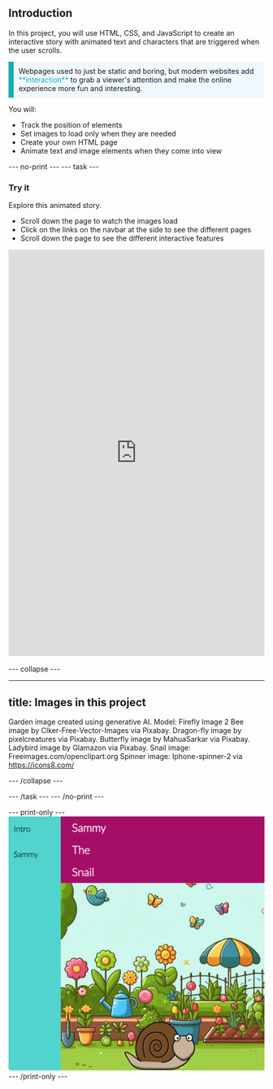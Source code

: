 ## Introduction

In this project, you will use HTML, CSS, and JavaScript to create an interactive story with animated text and characters that are triggered when the user scrolls.

<p style="border-left: solid; border-width:10px; border-color: #0faeb0; background-color: aliceblue; padding: 10px;">
Webpages used to just be static and boring, but modern websites add <span style="color: #0faeb0">**interaction**</span> to grab a viewer's attention and make the online experience more fun and interesting. 
</p>

You will:

- Track the position of elements
- Set images to load only when they are needed
- Create your own HTML page
- Animate text and image elements when they come into view

\--- no-print ---
\--- task ---

### Try it

<div style="display: flex; flex-wrap: wrap">
<div style="flex-basis: 175px; flex-grow: 1">  
Explore this animated story. 

- Scroll down the page to watch the images load
- Click on the links on the navbar at the side to see the different pages
- Scroll down the page to see the different interactive features

<iframe src="https://editor.raspberrypi.org/en/embed/viewer/animated-story-complete" width="100%" height="800" frameborder="0" marginwidth="0" marginheight="0" allowfullscreen> </iframe>
</div>
</div>

\--- collapse ---

---

## title: Images in this project

Garden image created using generative AI. Model: Firefly Image 2
Bee image by Clker-Free-Vector-Images via Pixabay.
Dragon-fly image by pixelcreatures via Pixabay.
Butterfly image by MahuaSarkar via Pixabay.
Ladybird image by Glamazon via Pixabay.
Snail image: Freeimages.com/openclipart.org
Spinner image: Iphone-spinner-2 via https://icons8.com/

\--- /collapse ---

\--- /task ---
\--- /no-print ---

\--- print-only ---
![Completed project](images/animated-story.png)
\--- /print-only ---
